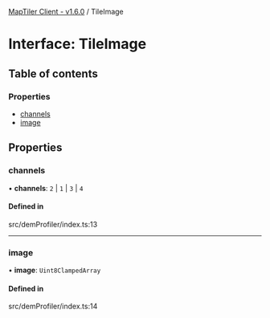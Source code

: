 [MapTiler Client - v1.6.0](../README.md) / TileImage

# Interface: TileImage

## Table of contents

### Properties

- [channels](TileImage.md#channels)
- [image](TileImage.md#image)

## Properties

### channels

• **channels**: ``2`` \| ``1`` \| ``3`` \| ``4``

#### Defined in

src/demProfiler/index.ts:13

___

### image

• **image**: `Uint8ClampedArray`

#### Defined in

src/demProfiler/index.ts:14
